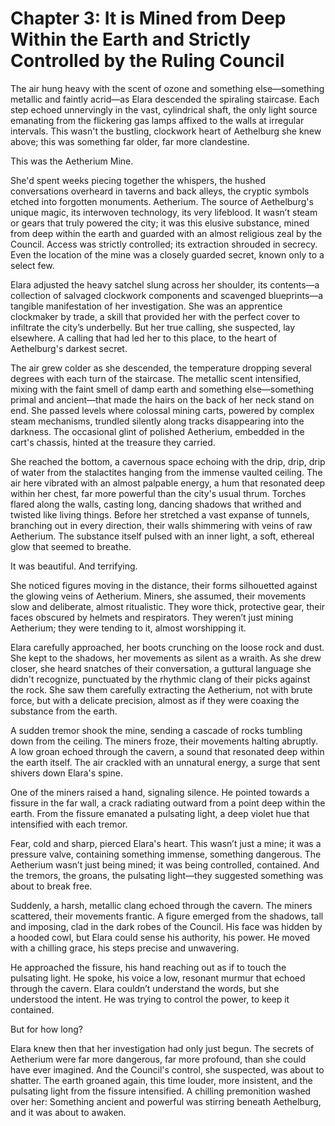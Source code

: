 # Chapter 3: It is Mined from Deep Within the Earth and Strictly Controlled by the Ruling Council

The air hung heavy with the scent of ozone and something else—something metallic and faintly acrid—as Elara descended the spiraling staircase. Each step echoed unnervingly in the vast, cylindrical shaft, the only light source emanating from the flickering gas lamps affixed to the walls at irregular intervals. This wasn't the bustling, clockwork heart of Aethelburg she knew above; this was something far older, far more clandestine.

This was the Aetherium Mine.

She'd spent weeks piecing together the whispers, the hushed conversations overheard in taverns and back alleys, the cryptic symbols etched into forgotten monuments. Aetherium. The source of Aethelburg's unique magic, its interwoven technology, its very lifeblood. It wasn’t steam or gears that truly powered the city; it was this elusive substance, mined from deep within the earth and guarded with an almost religious zeal by the Council. Access was strictly controlled; its extraction shrouded in secrecy. Even the location of the mine was a closely guarded secret, known only to a select few.

Elara adjusted the heavy satchel slung across her shoulder, its contents—a collection of salvaged clockwork components and scavenged blueprints—a tangible manifestation of her investigation. She was an apprentice clockmaker by trade, a skill that provided her with the perfect cover to infiltrate the city’s underbelly. But her true calling, she suspected, lay elsewhere. A calling that had led her to this place, to the heart of Aethelburg's darkest secret.

The air grew colder as she descended, the temperature dropping several degrees with each turn of the staircase. The metallic scent intensified, mixing with the faint smell of damp earth and something else—something primal and ancient—that made the hairs on the back of her neck stand on end. She passed levels where colossal mining carts, powered by complex steam mechanisms, trundled silently along tracks disappearing into the darkness. The occasional glint of polished Aetherium, embedded in the cart's chassis, hinted at the treasure they carried.

She reached the bottom, a cavernous space echoing with the drip, drip, drip of water from the stalactites hanging from the immense vaulted ceiling. The air here vibrated with an almost palpable energy, a hum that resonated deep within her chest, far more powerful than the city's usual thrum. Torches flared along the walls, casting long, dancing shadows that writhed and twisted like living things. Before her stretched a vast expanse of tunnels, branching out in every direction, their walls shimmering with veins of raw Aetherium. The substance itself pulsed with an inner light, a soft, ethereal glow that seemed to breathe.

It was beautiful. And terrifying.

She noticed figures moving in the distance, their forms silhouetted against the glowing veins of Aetherium. Miners, she assumed, their movements slow and deliberate, almost ritualistic. They wore thick, protective gear, their faces obscured by helmets and respirators. They weren’t just mining Aetherium; they were tending to it, almost worshipping it.

Elara carefully approached, her boots crunching on the loose rock and dust. She kept to the shadows, her movements as silent as a wraith. As she drew closer, she heard snatches of their conversation, a guttural language she didn't recognize, punctuated by the rhythmic clang of their picks against the rock. She saw them carefully extracting the Aetherium, not with brute force, but with a delicate precision, almost as if they were coaxing the substance from the earth.

A sudden tremor shook the mine, sending a cascade of rocks tumbling down from the ceiling. The miners froze, their movements halting abruptly. A low groan echoed through the cavern, a sound that resonated deep within the earth itself. The air crackled with an unnatural energy, a surge that sent shivers down Elara's spine.

One of the miners raised a hand, signaling silence. He pointed towards a fissure in the far wall, a crack radiating outward from a point deep within the earth. From the fissure emanated a pulsating light, a deep violet hue that intensified with each tremor.

Fear, cold and sharp, pierced Elara's heart. This wasn’t just a mine; it was a pressure valve, containing something immense, something dangerous. The Aetherium wasn’t just being mined; it was being controlled, contained. And the tremors, the groans, the pulsating light—they suggested something was about to break free.

Suddenly, a harsh, metallic clang echoed through the cavern. The miners scattered, their movements frantic. A figure emerged from the shadows, tall and imposing, clad in the dark robes of the Council. His face was hidden by a hooded cowl, but Elara could sense his authority, his power. He moved with a chilling grace, his steps precise and unwavering.

He approached the fissure, his hand reaching out as if to touch the pulsating light. He spoke, his voice a low, resonant murmur that echoed through the cavern. Elara couldn’t understand the words, but she understood the intent. He was trying to control the power, to keep it contained.

But for how long?

Elara knew then that her investigation had only just begun. The secrets of Aetherium were far more dangerous, far more profound, than she could have ever imagined. And the Council's control, she suspected, was about to shatter. The earth groaned again, this time louder, more insistent, and the pulsating light from the fissure intensified. A chilling premonition washed over her: Something ancient and powerful was stirring beneath Aethelburg, and it was about to awaken.